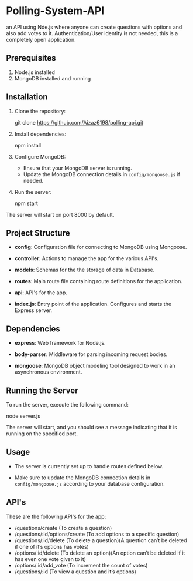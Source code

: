 # Polling-System-API
an API using Nde.js where anyone can create questions with options and also add votes to it. Authentication/User identity is not needed, this is a completely open application.


## Prerequisites
1. Node.js installed
2. MongoDB installed and running

## Installation
1. Clone the repository:

   git clone https://github.com/Aizaz6198/polling-api.git

3. Install dependencies:
 
   npm install

4. Configure MongoDB:
   - Ensure that your MongoDB server is running.
   - Update the MongoDB connection details in `config/mongoose.js` if needed.

5. Run the server:
   
   npm start

The server will start on port 8000 by default.

## Project Structure

- **config**: Configuration file for connecting to MongoDB using Mongoose.

- **controller**: Actions to manage the app for the various API's.

- **models**: Schemas for the the storage of data in Database.
  
- **routes**: Main route file containing route definitions for the application.

- **api**: API's for the app.

- **index.js**: Entry point of the application. Configures and starts the Express server.

## Dependencies

- **express**: Web framework for Node.js.
  
- **body-parser**: Middleware for parsing incoming request bodies.

- **mongoose**: MongoDB object modeling tool designed to work in an asynchronous environment.

## Running the Server

To run the server, execute the following command:

node server.js


The server will start, and you should see a message indicating that it is running on the specified port.

## Usage

- The server is currently set up to handle routes defined below.

- Make sure to update the MongoDB connection details in `config/mongoose.js` according to your database configuration.



## API's
These are the following API's for the app:
- /questions/create (To create a question)
- /questions/:id/options/create (To add options to a specific question)
- /questions/:id/delete (To delete a question)(A question can’t be deleted if one of it’s options has votes)
- /options/:id/delete (To delete an option)(An option can’t be deleted if it has even one vote given to it)
- /options/:id/add_vote (To increment the count of votes)
- /questions/:id (To view a question and it’s options)


